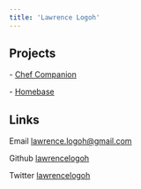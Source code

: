 ```yaml
---
title: 'Lawrence Logoh'
---
```


## Projects

\- [Chef Companion](https://chefcompanion.net)

\- [Homebase](https://github.com/lawrencelogoh/homebase)


## Links
Email [lawrence.logoh@gmail.com](mailto:lawrence.logoh@gmail.com)

Github [lawrencelogoh](https://github.com/lawrencelogoh)

Twitter [lawrencelogoh](https://twitter.com/lawrencelogoh)




